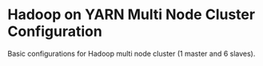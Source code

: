 Hadoop on YARN Multi Node Cluster Configuration
=======

Basic configurations for Hadoop multi node cluster (1 master and 6 slaves).

